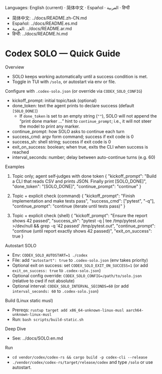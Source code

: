 Languages: English (current) · 简体中文 · Español · العربية · हिन्दी
- 简体中文: ../docs/README.zh-CN.md
- Español: ../docs/README.es.md
- العربية: ../docs/README.ar.md
- हिन्दी: ../docs/README.hi.md

# Codex SOLO — Quick Guide

Overview
- SOLO keeps working automatically until a success condition is met.
- Toggle in TUI with `/solo`, or autostart via env or file.

Configure with `.codex-solo.json` (or override via `CODEX_SOLO_CONFIG`)
- kickoff_prompt: initial topic/task (optional)
- done_token: text the agent prints to declare success (default `[SOLO_DONE]`)
   - If `done_token` is set to an empty string (`""`), SOLO will not append the “print done marker …” hint to `continue_prompt`; i.e., it will not steer the model to print any marker.
- continue_prompt: how SOLO asks to continue each turn
- success_cmd: argv form command; success if exit code is 0
- success_sh: shell string; success if exit code is 0
- exit_on_success: boolean; when true, exits the CLI when success is reached
 - interval_seconds: number; delay between auto-continue turns (e.g. 60)

Examples
1) Topic only; agent self‑judges with done token
{
  "kickoff_prompt": "Build a CLI that reads CSV and prints JSON. Finally print [SOLO_DONE]",
  "done_token": "[SOLO_DONE]",
  "continue_prompt": "continue"
}

2) Topic + explicit check (command)
{
  "kickoff_prompt": "Finish implementation and make tests pass",
  "success_cmd": ["pytest", "-q"],
 "continue_prompt": "continue (iterate until tests pass)"
}

3) Topic + explicit check (shell)
{
 "kickoff_prompt": "Ensure the report shows 42 passed",
 "success_sh": "pytest -q | tee /tmp/pytest.out >/dev/null && grep -q '42 passed' /tmp/pytest.out",
  "continue_prompt": "continue (until report exactly shows 42 passed)",
  "exit_on_success": true
}

Autostart SOLO
- Env: `CODEX_SOLO_AUTOSTART=1 ./codex`
- File: add `"autostart": true` to `.codex-solo.json` (env takes priority)
- Optional exit on success: set `CODEX_SOLO_EXIT_ON_SUCCESS=1` (or add `exit_on_success: true` to `.codex-solo.json`)
- Optional config override: `CODEX_SOLO_CONFIG=/path/to/solo.json` (relative to cwd if not absolute)
 - Optional interval: `CODEX_SOLO_INTERVAL_SECONDS=60` (or add `interval_seconds: 60` to `.codex-solo.json`)

Build (Linux static musl)
- Prereqs: `rustup target add x86_64-unknown-linux-musl aarch64-unknown-linux-musl`
- Run: `bash scripts/build-static.sh`

Deep Dive
- See: ../docs/SOLO.en.md

Run
- `cd vendor/codex/codex-rs && cargo build -p codex-cli --release`
- `./vendor/codex/codex-rs/target/release/codex` and type `/solo` or use autostart.
